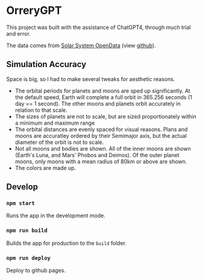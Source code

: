 # OrreryGPT

This project was built with the assistance of ChatGPT4, through much trial and error.

The data comes from [Solar System OpenData](https://api.le-systeme-solaire.net/en/) (view [github](https://github.com/systeme-solaire)).

## Simulation Accuracy

Space is big, so I had to make several tweaks for aesthetic reasons.

- The orbital periods for planets and moons are sped up significantly. At the default speed, Earth will complete a full orbit in 365.256 seconds (1 day == 1 second). The other moons and planets orbit accurately in relation to that scale.
- The sizes of planets are not to scale, but are sized proportionately within a minimum and maximum range
- The orbital distances are evenly spaced for visual reasons. Plans and moons are accuratley ordered by their Semimajor axis, but the actual diameter of the orbit is not to scale.
- Not all moons and bodies are shown. All of the inner moons are shown (Earth's Luna, and Mars' Phobos and Deimos). Of the outer planet moons, only moons with a mean radius of 80km or above are shown.
- The colors are made up.

## Develop

### `npm start`

Runs the app in the development mode.

### `npm run build`

Builds the app for production to the `build` folder.

### `npm run deploy`

Deploy to github pages.
